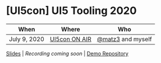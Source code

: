 # [UI5con] UI5 Tooling 2020

When | Where | Who
---- | ----- | ----
July 9, 2020 | [UI5con ON AIR](https://openui5.org/ui5con/onair2020/) | [@matz3](https://github.com/matz3) and myself

[Slides](./UI5con2020_UI5_Tooling_2020.pdf) | *Recording coming soon* | [Demo Repository](https://github.com/matz3/ui5con20-ui5-tooling)
